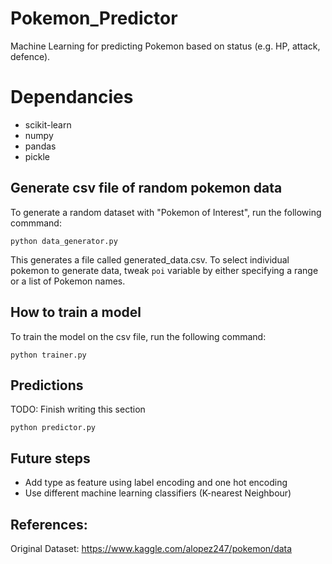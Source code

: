 # Pokemon_Predictor
Machine Learning for predicting Pokemon based on status (e.g. HP, attack, defence).

# Dependancies
- scikit-learn
- numpy
- pandas 
- pickle

## Generate csv file of random pokemon data 

To generate a random dataset with "Pokemon of Interest", run the following commmand: 

`python data_generator.py`

This generates a file called generated_data.csv. To select individual pokemon to generate data, tweak `poi` variable by either specifying a range or a list of Pokemon names.


## How to train a model 

To train the model on the csv file, run the following command: 

`python trainer.py`

## Predictions 

TODO: Finish writing this section

`python predictor.py`

## Future steps
- Add type as feature using label encoding and one hot encoding
- Use different machine learning classifiers (K-nearest Neighbour)


## References: 
Original Dataset: 
https://www.kaggle.com/alopez247/pokemon/data 
